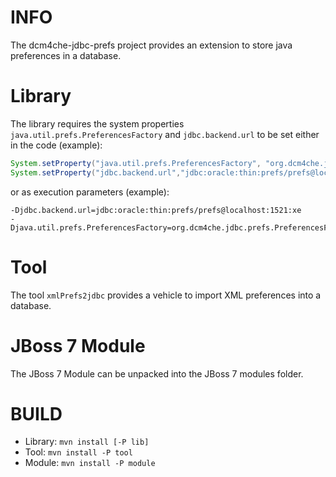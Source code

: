 INFO
====

The dcm4che-jdbc-prefs project provides an extension to store java preferences in a database.

Library
=======

The library requires the system properties `java.util.prefs.PreferencesFactory` and `jdbc.backend.url` 
to be set either in the code (example):

```java
System.setProperty("java.util.prefs.PreferencesFactory", "org.dcm4che.jdbc.prefs.PreferencesFactoryImpl");
System.setProperty("jdbc.backend.url","jdbc:oracle:thin:prefs/prefs@localhost:1521:xe");
```

or as execution parameters (example):

```
-Djdbc.backend.url=jdbc:oracle:thin:prefs/prefs@localhost:1521:xe 
-Djava.util.prefs.PreferencesFactory=org.dcm4che.jdbc.prefs.PreferencesFactoryImpl
```

Tool
====

The tool `xmlPrefs2jdbc` provides a vehicle to import XML preferences into a database.

JBoss 7 Module
==============

The JBoss 7 Module can be unpacked into the JBoss 7 modules folder.

BUILD
=====

* Library: `mvn install [-P lib]`
* Tool: `mvn install -P tool`
* Module: `mvn install -P module`
